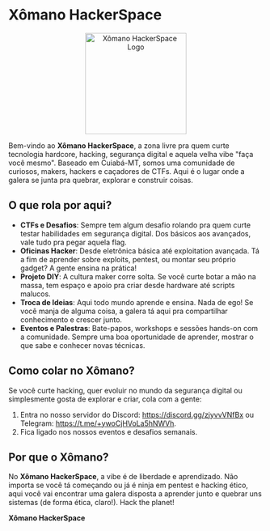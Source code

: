# Xômano HackerSpace

<p align="center">
  <img src="https://avatars.githubusercontent.com/u/113934655?s=400&u=ab4759bddc01a3a337b60b2f3cecff9014760b88&v=4" alt="Xômano HackerSpace Logo" width="200"/>
</p>

Bem-vindo ao **Xômano HackerSpace**, a zona livre pra quem curte tecnologia hardcore, hacking, segurança digital e aquela velha vibe "faça você mesmo". Baseado em Cuiabá-MT, somos uma comunidade de curiosos, makers, hackers e caçadores de CTFs. Aqui é o lugar onde a galera se junta pra quebrar, explorar e construir coisas.

## O que rola por aqui?

- **CTFs e Desafios**: Sempre tem algum desafio rolando pra quem curte testar habilidades em segurança digital. Dos básicos aos avançados, vale tudo pra pegar aquela flag.
- **Oficinas Hacker**: Desde eletrônica básica até exploitation avançada. Tá a fim de aprender sobre exploits, pentest, ou montar seu próprio gadget? A gente ensina na prática!
- **Projeto DIY**: A cultura maker corre solta. Se você curte botar a mão na massa, tem espaço e apoio pra criar desde hardware até scripts malucos.
- **Troca de Ideias**: Aqui todo mundo aprende e ensina. Nada de ego! Se você manja de alguma coisa, a galera tá aqui pra compartilhar conhecimento e crescer junto.
- **Eventos e Palestras**: Bate-papos, workshops e sessões hands-on com a comunidade. Sempre uma boa oportunidade de aprender, mostrar o que sabe e conhecer novas técnicas.

## Como colar no Xômano?

Se você curte hacking, quer evoluir no mundo da segurança digital ou simplesmente gosta de explorar e criar, cola com a gente:

1. Entra no nosso servidor do Discord: https://discord.gg/zjyvvVNfBx ou Telegram: https://t.me/+ywoCjHVoLa5hNWVh.
2. Fica ligado nos nossos eventos e desafios semanais.

## Por que o Xômano?

No **Xômano HackerSpace**, a vibe é de liberdade e aprendizado. Não importa se você tá começando ou já é ninja em pentest e hacking ético, aqui você vai encontrar uma galera disposta a aprender junto e quebrar uns sistemas (de forma ética, claro!). Hack the planet!

**Xômano HackerSpace**
